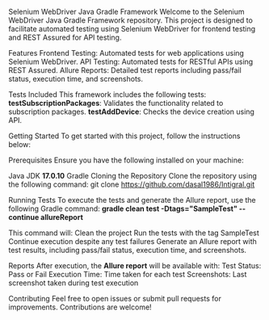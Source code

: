 Selenium WebDriver Java Gradle Framework
Welcome to the Selenium WebDriver Java Gradle Framework repository. This project is designed to facilitate automated testing using Selenium WebDriver for frontend testing and REST Assured for API testing.

Features
Frontend Testing: Automated tests for web applications using Selenium WebDriver.
API Testing: Automated tests for RESTful APIs using REST Assured.
Allure Reports: Detailed test reports including pass/fail status, execution time, and screenshots.

Tests Included
This framework includes the following tests:
**testSubscriptionPackages**: Validates the functionality related to subscription packages.
**testAddDevice**: Checks the device creation using API.

Getting Started
To get started with this project, follow the instructions below:

Prerequisites
Ensure you have the following installed on your machine:

Java JDK **17.0.10**
Gradle
Cloning the Repository
Clone the repository using the following command:
git clone https://github.com/dasal1986/Intigral.git

Running Tests
To execute the tests and generate the Allure report, use the following Gradle command:
**gradle clean test -Dtags="SampleTest" --continue allureReport**

This command will:
Clean the project
Run the tests with the tag SampleTest
Continue execution despite any test failures
Generate an Allure report with test results, including pass/fail status, execution time, and screenshots.

Reports
After execution, the **Allure report** will be available with:
Test Status: Pass or Fail
Execution Time: Time taken for each test
Screenshots: Last screenshot taken during test execution

Contributing
Feel free to open issues or submit pull requests for improvements. Contributions are welcome!
